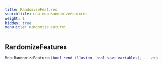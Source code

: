 ```yaml
---
title: RandomizeFeatures
searchTitle: Lua Mob RandomizeFeatures
weight: 1
hidden: true
menuTitle: RandomizeFeatures
---
```

## RandomizeFeatures
```lua
Mob:RandomizeFeatures(bool send_illusion, bool save_variables); -- void
```